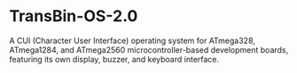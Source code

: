# TransBin-OS-2.0
A CUI (Character User Interface) operating system for ATmega328, ATmega1284, and ATmega2560 microcontroller-based development boards, featuring its own display, buzzer, and keyboard interface.
